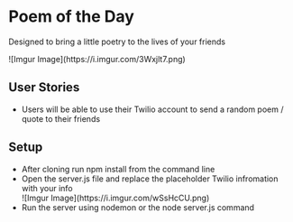 <h1>Poem of the Day</h1>
<p>Designed to bring a little poetry to the lives of your friends</p>
![Imgur Image](https://i.imgur.com/3Wxjlt7.png)

<h2>User Stories</h2>
<ul>
  <li>Users will be able to use their Twilio account to send a random poem / quote to their friends</li>
</ul>

<h2>Setup</h2>
<ul>
  <li>After cloning run npm install from the command line</li>
  <li>Open the server.js file and replace the placeholder Twilio infromation with your info</li>
  ![Imgur Image](https://i.imgur.com/wSsHcCU.png)
  <li> Run the server using nodemon or the node server.js command</li>
</ul>
